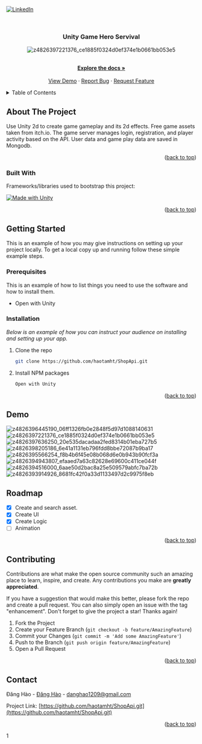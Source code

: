 
<a name="readme-top"></a>

<!-- PROJECT SHIELDS -->

[![LinkedIn][linkedin-shield]][linkedin-url]



<!-- PROJECT LOGO -->
<br />
<div align="center">
  <h3 align="center">Unity Game Hero Servival</h3>

  ![z4826397221376_ce1885f0324d0ef374e1b0661bb053e5](https://github.com/haotamht/game/assets/62649837/f9c02e9d-3327-407c-8954-329da885ff41)

  <p align="center">
    <br />
    <a href="https://github.com/haotamht/game.git"><strong>Explore the docs »</strong></a>
    <br />
    <br />
    <a href="https://github.com/haotamht/game.git">View Demo</a>
    ·
    <a href="https://github.com/haotamht/game/issues">Report Bug</a>
    ·
    <a href="https://github.com/haotamht/game/pulls">Request Feature</a>
  </p>
</div>



<!-- TABLE OF CONTENTS -->
<details>
  <summary>Table of Contents</summary>
  <ol>
    <li>
      <a href="#about-the-project">About The Project</a>
    </li>
    <li>
      <a href="#getting-started">Getting Started</a>
      <ul>
        <li><a href="#prerequisites">Prerequisites</a></li>
        <li><a href="#installation">Installation</a></li>
      </ul>
    </li>
    <li><a href="#usage">Usage</a></li>
    <li><a href="#roadmap">Roadmap</a></li>
    <li><a href="#contributing">Contributing</a></li>
    <li><a href="#contact">Contact</a></li>
  </ol>
</details>



<!-- ABOUT THE PROJECT -->
## About The Project


Use Unity 2d to create game gameplay and its 2d effects.
Free game assets taken from itch.io.
The game server manages login, registration, and player activity based on the API.
User data and game play data are saved in Mongodb.

<p align="right">(<a href="#readme-top">back to top</a>)</p>



### Built With

Frameworks/libraries used to bootstrap this project:

[![Made with Unity](https://img.shields.io/badge/Made%20with-Unity-57b9d3.svg?style=flat&logo=unity)](https://unity3d.com)
 
<p align="right">(<a href="#readme-top">back to top</a>)</p>



<!-- GETTING STARTED -->
## Getting Started

This is an example of how you may give instructions on setting up your project locally.
To get a local copy up and running follow these simple example steps.

### Prerequisites

This is an example of how to list things you need to use the software and how to install them.
* Open with Unity

### Installation

_Below is an example of how you can instruct your audience on installing and setting up your app._

1. Clone the repo
   ```sh
   git clone https://github.com/haotamht/ShopApi.git
   ```
2. Install NPM packages
   ```sh
   Open with Unity
   ```

<p align="right">(<a href="#readme-top">back to top</a>)</p>



<!-- USAGE EXAMPLES -->
## Demo

![z4826396445190_06ff1326fb0e2848f5d97d1088140631](https://github.com/haotamht/game/assets/62649837/77786df8-aefe-42df-a139-e1d3bd8cb5dd)
![z4826397221376_ce1885f0324d0ef374e1b0661bb053e5](https://github.com/haotamht/game/assets/62649837/5c46018a-2e4e-415d-83c3-582181eb08fa)
![z4826397636250_20e535dacadaa2fed8314b01eba727b5](https://github.com/haotamht/game/assets/62649837/462f01c6-c80e-4114-9d88-2e9dfcb3286a)
![z4826398205186_6e41a1131eb796fdd8bbe72087b9ba17](https://github.com/haotamht/game/assets/62649837/1aa52c85-33c5-4c07-b821-4ee2ca5211ec)
![z4826395566254_f8b4b6f45e08b068d6e0b943b90fcf3a](https://github.com/haotamht/game/assets/62649837/c212befb-15cd-413b-9d00-933b866c69ab)
![z4826394943807_efaaed7a63c82628e69600c411ce044f](https://github.com/haotamht/game/assets/62649837/009fa069-0cb0-4d6c-8ea2-af8447e44e88)
![z4826394516000_6aae50d2bac8a25e509579abfc7ba72b](https://github.com/haotamht/game/assets/62649837/8085e12e-afab-478e-a785-f58eac2b1f7d)
![z4826393914926_8681fc42f0a33d1133497d2c9975f8eb](https://github.com/haotamht/game/assets/62649837/e33a13ed-220d-44c0-9bc5-a1792d9528b6)


<!-- ROADMAP -->
## Roadmap

- [x] Create and search asset.
- [x] Create UI
- [x] Create Logic
- [ ] Animation

<p align="right">(<a href="#readme-top">back to top</a>)</p>



<!-- CONTRIBUTING -->
## Contributing

Contributions are what make the open source community such an amazing place to learn, inspire, and create. Any contributions you make are **greatly appreciated**.

If you have a suggestion that would make this better, please fork the repo and create a pull request. You can also simply open an issue with the tag "enhancement".
Don't forget to give the project a star! Thanks again!

1. Fork the Project
2. Create your Feature Branch (`git checkout -b feature/AmazingFeature`)
3. Commit your Changes (`git commit -m 'Add some AmazingFeature'`)
4. Push to the Branch (`git push origin feature/AmazingFeature`)
5. Open a Pull Request

<p align="right">(<a href="#readme-top">back to top</a>)</p>




<!-- CONTACT -->
## Contact

Đăng Hào - [Đăng Hào](fb.com/haotamht) - danghao1209@gmail.com

Project Link: [https://github.com/haotamht/ShopApi.git](https://github.com/haotamht/ShopApi.git)

<p align="right">(<a href="#readme-top">back to top</a>)</p>




<!-- MARKDOWN LINKS & IMAGES -->
<!-- https://www.markdownguide.org/basic-syntax/#reference-style-links -->
[contributors-shield]: https://img.shields.io/github/contributors/othneildrew/Best-README-Template.svg?style=for-the-badge
[contributors-url]: https://github.com/othneildrew/Best-README-Template/graphs/contributors
[forks-shield]: https://img.shields.io/github/forks/othneildrew/Best-README-Template.svg?style=for-the-badge
[forks-url]: https://github.com/othneildrew/Best-README-Template/network/members
[stars-shield]: https://img.shields.io/github/stars/othneildrew/Best-README-Template.svg?style=for-the-badge
[stars-url]: https://github.com/haotamht/ShopApi.git
[issues-shield]: https://img.shields.io/github/issues/othneildrew/Best-README-Template.svg?style=for-the-badge
[issues-url]: https://github.com/haotamht/ShopApi/issues
[linkedin-shield]: https://img.shields.io/badge/-LinkedIn-black.svg?style=for-the-badge&logo=linkedin&colorB=555
[linkedin-url]: https://www.linkedin.com/in/h%C3%A0o-%C4%91%C4%83ng-7a5249203/
[Nodejs]: https://img.shields.io/badge/Nodejs-000000?style=for-the-badge&logo=Nodejs&logoColor=white
[Nodejs-url]: https://nodejs.org/
[Cloudinary]: https://img.shields.io/badge/Cloudinary-000000?style=for-the-badge&logo=Cloudinary&logoColor=white
[Cloudinary-url]: https://cloudinary.com/
[Mongooes]: https://img.shields.io/badge/Mongooes-000000?style=for-the-badge&logo=Mongooes&logoColor=white
[Mongooes-url]: https://mongoosejs.com/
[Redis]: https://img.shields.io/badge/Redis-DD0031?style=for-the-badge&logo=Redis&logoColor=white
[Redis-url]: https://redis.io/
[ExpressJs]: https://img.shields.io/badge/ExpressJs-000000?style=for-the-badge&logo=ExpressJs&logoColor=FF3E00
[ExpressJs-url]: https://expressjs.com/
1

